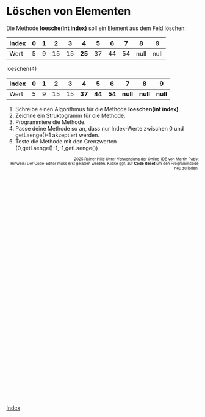   <meta charset="utf-8" />
  <title>Informatik</title>
  <link rel="stylesheet" href="https://Hi2272.github.io/StyleMD.css">
 
 # Löschen von Elementen

Die Methode **loesche(int index)** soll ein Element aus dem Feld löschen:

|Index|0|1|2|3|4|5|6|7|8|9|
|---|---|---|---|---|---|---|---|---|---|---|
|Wert|5|9|15|15|**25**|37|44|54|null|null|

loeschen(4)

|Index|0|1|2|3|4|5|6|7|8|9|
|---|---|---|---|---|---|---|---|---|---|---|
|Wert|5|9|15|15|**37**|**44**|**54**|**null**|**null**|**null**|

1.  Schreibe einen Algorithmus für die Methode **loeschen(int index)**.
2.  Zeichne ein Struktogramm für die Methode.
3.  Programmiere die Methode.
4.  Passe deine Methode so an, dass nur Index-Werte zwischen 0 und getLaenge()-1 akzeptiert werden.
5.  Teste die Methode mit den Grenzwerten (0,getLaenge()-1,-1,getLaenge())
   
<div id="quelle" style="font-size: x-small; text-align: right;">
    2025 Rainer Hille  Unter Verwendung der  <a href='https://www.online-ide.de/'>Online-IDE von Martin Pabst</a><br>Hinweis: Der Code-Editor muss erst geladen werden. Klicke ggf. auf <b>Code Reset</b> um den Programmcode neu zu laden.

  </div>
  
  <section>
    <iframe
    srcdoc="<script>window.jo_doc = window.frameElement.textContent;</script><script src='https://Hi2272.github.io/include/js/includeide/includeIDE.js'></script>"
    width="100%" height="600" frameborder="0">
    {'id': 'Java', 'speed': 2000, 
    'withBottomPanel': true ,'withPCode': false ,'withConsole': true ,
    'withFileList': true ,'withErrorList': true}
    <script id="javaCode" type="plain/text" title="Webshop.java" src="Webshop.java"></script>
    <script id="javaCode" type="plain/text" title="Artikel.java" src="Artikel.java"></script>
  </script>
   </iframe>
</section>

[Index](../index.html)
